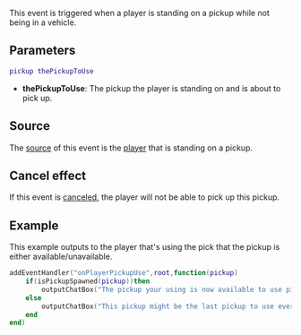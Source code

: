 This event is triggered when a player is standing on a pickup while not being in a vehicle.

Parameters
----------

``` lua
pickup thePickupToUse
```

-   **thePickupToUse**: The pickup the player is standing on and is about to pick up.

Source
------

The [source](/docs/event_system#event_source.md "wikilink") of this event is the [player](/player.md "wikilink") that is standing on a pickup.

Cancel effect
-------------

If this event is [canceled](/docs/event_system#canceling.md "wikilink"), the player will not be able to pick up this pickup.

Example
-------

This example outputs to the player that's using the pick that the pickup is either available/unavailable.

``` lua
addEventHandler("onPlayerPickupUse",root,function(pickup)
    if(isPickupSpawned(pickup))then
        outputChatBox("The pickup your using is now available to use pick up again.",source)
    else
        outputChatBox("This pickup might be the last pickup to use ever again.",source)
    end
end)
```
